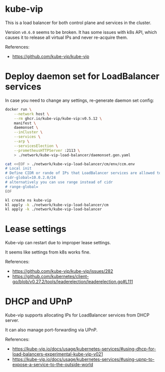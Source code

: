 
# kube-vip

This is a load balancer for both control plane and services in the cluster.

Version `v0.6.0` seems to be broken.
It has some issues with k8s API,
which causes it to release all virtual IPs and never re-acquire them.

References:
- https://github.com/kube-vip/kube-vip

# Deploy daemon set for LoadBalancer services

In case you need to change any settings,
re-generate daemon set config:
```bash
docker run \
    --network host \
    --rm ghcr.io/kube-vip/kube-vip:v0.5.12 \
    manifest \
    daemonset \
    --inCluster \
    --services \
    --arp \
    --servicesElection \
    --prometheusHTTPServer :2113 \
    > ./network/kube-vip-load-balancer/daemonset.gen.yaml
```

```bash
cat <<EOF > ./network/kube-vip-load-balancer/cm/env/ccm.env
# Local init
# Define CIDR or rande of IPs that LoadBalancer services are allowed to use
cidr-global=10.0.2.0/24
# alternatively you can use range instead of cidr
# range-global=
EOF

kl create ns kube-vip
kl apply -k ./network/kube-vip-load-balancer/cm
kl apply -k ./network/kube-vip-load-balancer
```

# Lease settings

Kube-vip can restart due to improper lease settings.

It seems like settings from k8s works fine.

References:
- https://github.com/kube-vip/kube-vip/issues/282
- https://github.com/kubernetes/client-go/blob/v0.27.2/tools/leaderelection/leaderelection.go#L111

# DHCP and UPnP

Kube-vip supports allocating IPs for LoadBalancer services from DHCP server.

It can also manage port-forwarding via UPnP.

References:
- https://kube-vip.io/docs/usage/kubernetes-services/#using-dhcp-for-load-balancers-experimental-kube-vip-v021
- https://kube-vip.io/docs/usage/kubernetes-services/#using-upnp-to-expose-a-service-to-the-outside-world

